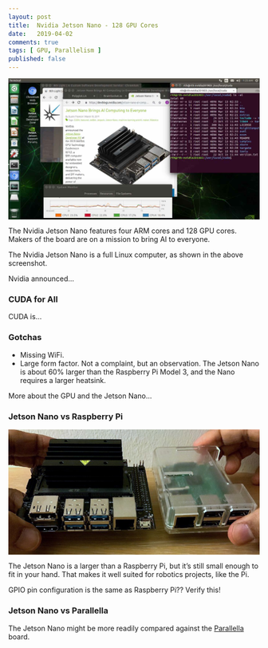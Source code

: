 ```yaml
---
layout: post
title:  Nvidia Jetson Nano - 128 GPU Cores
date:   2019-04-02
comments: true
tags: [ GPU, Parallelism ]
published: false
---
```


<img src="/images/nvidia-jetson-nano-developer-kit.jpg" width="600" align="center" alt="Screenshot: Nvidia Jetson Nano Developer Kit" title="Screenshot: Nvidia Jetson Nano Developer Kit" />

The Nvidia Jetson Nano features four ARM cores and 128 GPU cores. Makers of the board are on a mission to bring AI to everyone.

The Nvidia Jetson Nano is a full Linux computer, as shown in the above screenshot.

Nvidia announced...

### CUDA for All

CUDA is...


<!--more-->

### Gotchas

* Missing WiFi.
* Large form factor. Not a complaint, but an observation. The Jetson Nano is about 60% larger than the Raspberry Pi Model 3, and the Nano requires a larger heatsink.

More about the GPU and the Jetson Nano...

### Jetson Nano vs Raspberry Pi

<img src="/images/nvidia-jetson-nano-vs-raspberry-pi.jpg" width="600" align="center" alt="Nvidia Jetson Nano vs Raspberry Pi" title="Nvidia Jetson Nano vs Raspberry Pi" />

The Jetson Nano is a larger than a Raspberry Pi, but it’s still small enough to fit in your hand. That makes it well suited for robotics projects, like the Pi. 

GPIO pin configuration is the same as Raspberry Pi?? Verify this!


### Jetson Nano vs Parallella

The Jetson Nano might be more readily compared against the [Parallella](/blog/2014/07/07/parallella-quick-start-guide-with-gotchas/) board.

